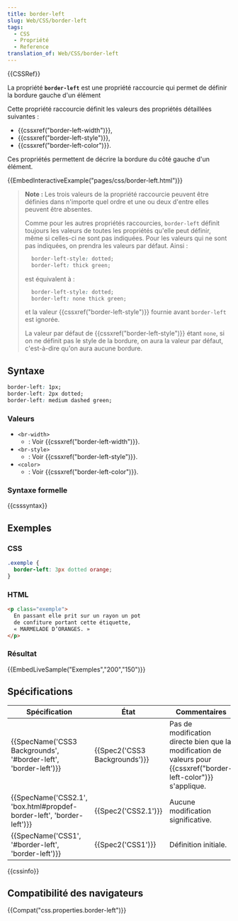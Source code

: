 ```yaml
---
title: border-left
slug: Web/CSS/border-left
tags:
  - CSS
  - Propriété
  - Reference
translation_of: Web/CSS/border-left
---
```


{{CSSRef}}

La propriété **`border-left`** est une propriété raccourcie qui permet de définir la bordure gauche d'un élément

Cette propriété raccourcie définit les valeurs des propriétés détaillées suivantes :

- {{cssxref("border-left-width")}},
- {{cssxref("border-left-style")}},
- {{cssxref("border-left-color")}}.

Ces propriétés permettent de décrire la bordure du côté gauche d'un élément.

{{EmbedInteractiveExample("pages/css/border-left.html")}}

> **Note :** Les trois valeurs de la propriété raccourcie peuvent être définies dans n'importe quel ordre et une ou deux d'entre elles peuvent être absentes.
>
> Comme pour les autres propriétés raccourcies, `border-left` définit toujours les valeurs de toutes les propriétés qu'elle peut définir, même si celles-ci ne sont pas indiquées. Pour les valeurs qui ne sont pas indiquées, on prendra les valeurs par défaut. Ainsi :
>
> ```css
>   border-left-style: dotted;
>   border-left: thick green;
> ```
>
> est équivalent à :
>
> ```css
>   border-left-style: dotted;
>   border-left: none thick green;
> ```
>
> et la valeur {{cssxref("border-left-style")}} fournie avant `border-left` est ignorée.
>
> La valeur par défaut de {{cssxref("border-left-style")}} étant `none`, si on ne définit pas le style de la bordure, on aura la valeur par défaut, c'est-à-dire qu'on aura aucune bordure.

## Syntaxe

```css
border-left: 1px;
border-left: 2px dotted;
border-left: medium dashed green;
```

### Valeurs

- `<br-width>`
  - : Voir {{cssxref("border-left-width")}}.
- `<br-style>`
  - : Voir {{cssxref("border-left-style")}}.
- `<color>`
  - : Voir {{cssxref("border-left-color")}}.

### Syntaxe formelle

{{csssyntax}}

## Exemples

### CSS

```css
.exemple {
  border-left: 3px dotted orange;
}
```

### HTML

```html
<p class="exemple">
  En passant elle prit sur un rayon un pot
  de confiture portant cette étiquette,
  « MARMELADE D’ORANGES. »
</p>
```

### Résultat

{{EmbedLiveSample("Exemples","200","150")}}

## Spécifications

| Spécification                                                                                | État                                     | Commentaires                                                                                                                  |
| -------------------------------------------------------------------------------------------- | ---------------------------------------- | ----------------------------------------------------------------------------------------------------------------------------- |
| {{SpecName('CSS3 Backgrounds', '#border-left', 'border-left')}}         | {{Spec2('CSS3 Backgrounds')}} | Pas de modification directe bien que la modification de valeurs pour {{cssxref("border-left-color")}} s'applique. |
| {{SpecName('CSS2.1', 'box.html#propdef-border-left', 'border-left')}} | {{Spec2('CSS2.1')}}                 | Aucune modification significative.                                                                                            |
| {{SpecName('CSS1', '#border-left', 'border-left')}}                         | {{Spec2('CSS1')}}                 | Définition initiale.                                                                                                          |

{{cssinfo}}

## Compatibilité des navigateurs

{{Compat("css.properties.border-left")}}
